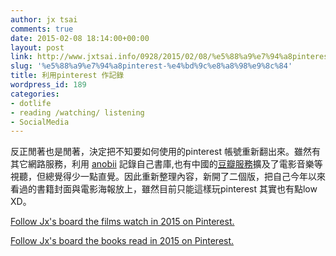 ```yaml
---
author: jx tsai
comments: true
date: 2015-02-08 18:14:00+00:00
layout: post
link: http://www.jxtsai.info/0928/2015/02/08/%e5%88%a9%e7%94%a8pinterest-%e4%bd%9c%e8%a8%98%e9%8c%84/
slug: '%e5%88%a9%e7%94%a8pinterest-%e4%bd%9c%e8%a8%98%e9%8c%84'
title: 利用pinterest 作記錄
wordpress_id: 189
categories:
- dotlife
- reading /watching/ listening
- SocialMedia
---
```


反正閒著也是閒著，決定把不知要如何使用的pinterest 帳號重新翻出來。雖然有其它網路服務，利用 [anobii](http://www.anobii.com/a5288/books) 記錄自己書庫,也有中國的[豆瓣服務](http://www.douban.com/people/nairobi/)擴及了電影音樂等視聽，但總覺得少一點直覺。因此重新整理內容，新開了二個版，把自己今年以來看過的書籍封面與電影海報放上，雖然目前只能這樣玩pinterest 其實也有點low XD。  
  
  
[Follow Jx's board the films watch in 2015 on Pinterest.](https://www.pinterest.com/jxtsai/the-films-watch-in-2015/)  
  
[Follow Jx's board the books read in 2015 on Pinterest.](https://www.pinterest.com/jxtsai/the-books-read-in-2015/)
